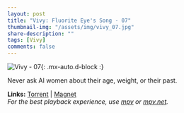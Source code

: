 ```yaml
---
layout: post
title: "Vivy: Fluorite Eye's Song - 07"
thumbnail-img: "/assets/img/vivy_07.jpg"
share-description: ""
tags: [Vivy]
comments: false
---
```


![Vivy - 07](/assets/img/vivy_07.jpg){: .mx-auto.d-block :}

Never ask AI women about their age, weight, or their past.
<!-- excerpt-end -->

**Links:** [Torrent](https://nyaa.si/view/1388121) | [Magnet](magnet:?xt=urn:btih:5e09374ffbeca127fe2b8ad45841bda67275ac92&dn=%5BYameteTomete%5D%20Vivy%20-%20Fluorite%20Eye%27s%20Song%20-%2007%20%5B899F8D23%5D.mkv&tr=http%3A%2F%2Fnyaa.tracker.wf%3A7777%2Fannounce&tr=udp%3A%2F%2Fopen.stealth.si%3A80%2Fannounce&tr=udp%3A%2F%2Ftracker.opentrackr.org%3A1337%2Fannounce&tr=udp%3A%2F%2Fexodus.desync.com%3A6969%2Fannounce&tr=udp%3A%2F%2Ftracker.torrent.eu.org%3A451%2Fannounce) <br>
*For the best playback experience, use [mpv](https://mpv.io/) or [mpv.net](https://github.com/mpvnet-player/mpv.net/releases).*
